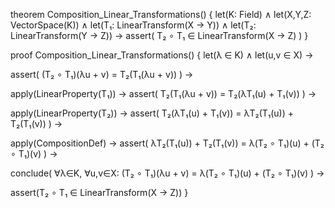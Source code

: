 theorem Composition_Linear_Transformations() {
  let(K: Field) ∧
  let(X,Y,Z: VectorSpace(K)) ∧
  let(T₁: LinearTransform(X → Y)) ∧
  let(T₂: LinearTransform(Y → Z)) →
  assert(
    T₂ ∘ T₁ ∈ LinearTransform(X → Z)
  )
}

proof Composition_Linear_Transformations() {
  let(λ ∈ K) ∧
  let(u,v ∈ X) →
  
  assert(
    (T₂ ∘ T₁)(λu + v) = 
    T₂(T₁(λu + v))
  ) →
  
  apply(LinearProperty(T₁)) →
  assert(
    T₂(T₁(λu + v)) = 
    T₂(λT₁(u) + T₁(v))
  ) →
  
  apply(LinearProperty(T₂)) →
  assert(
    T₂(λT₁(u) + T₁(v)) = 
    λT₂(T₁(u)) + T₂(T₁(v))
  ) →
  
  apply(CompositionDef) →
  assert(
    λT₂(T₁(u)) + T₂(T₁(v)) = 
    λ(T₂ ∘ T₁)(u) + (T₂ ∘ T₁)(v)
  ) →
  
  conclude(
    ∀λ∈K, ∀u,v∈X: (T₂ ∘ T₁)(λu + v) = λ(T₂ ∘ T₁)(u) + (T₂ ∘ T₁)(v)
  ) →
  
  assert(T₂ ∘ T₁ ∈ LinearTransform(X → Z))
}